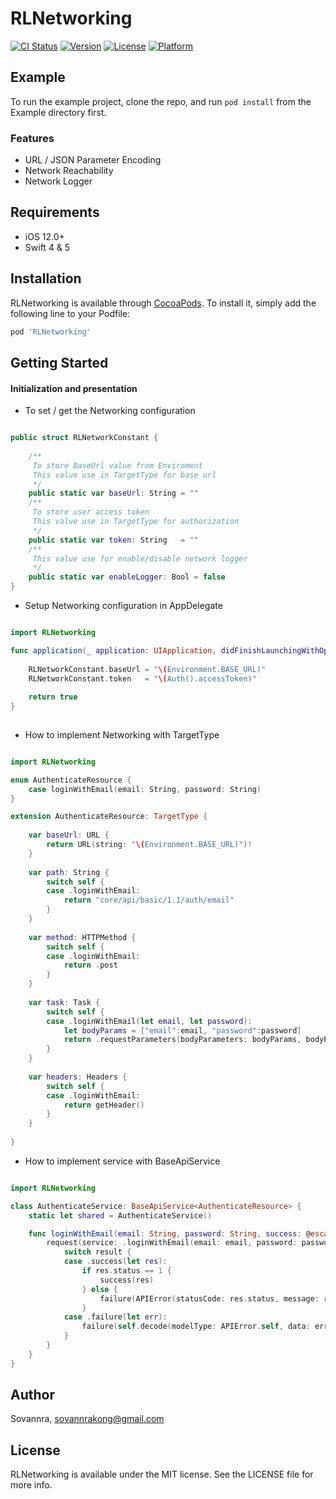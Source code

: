 # RLNetworking

[![CI Status](https://img.shields.io/travis/Sovannra/RLNetworking.svg?style=flat)](https://travis-ci.org/Sovannra/RLNetworking)
[![Version](https://img.shields.io/cocoapods/v/RLNetworking.svg?style=flat)](https://cocoapods.org/pods/RLNetworking)
[![License](https://img.shields.io/cocoapods/l/RLNetworking.svg?style=flat)](https://cocoapods.org/pods/RLNetworking)
[![Platform](https://img.shields.io/cocoapods/p/RLNetworking.svg?style=flat)](https://cocoapods.org/pods/RLNetworking)

## Example

To run the example project, clone the repo, and run `pod install` from the Example directory first.

### Features
* URL / JSON Parameter Encoding
* Network Reachability
* Network Logger

## Requirements
* iOS 12.0+
* Swift 4 & 5

## Installation

RLNetworking is available through [CocoaPods](https://cocoapods.org). To install
it, simply add the following line to your Podfile:

```ruby
pod 'RLNetworking'
```
## Getting Started
#### Initialization and presentation

* To set / get the Networking configuration

```swift

public struct RLNetworkConstant {
    
    /**
     To store BaseUrl value from Enviroment
     This value use in TargetType for base url
     */
    public static var baseUrl: String = ""
    /**
     To store user access token
     This value use in TargetType for authorization
     */
    public static var token: String   = ""
    /**
     This value use for enable/disable network logger
     */
    public static var enableLogger: Bool = false
}

```
* Setup Networking configuration in AppDelegate

```swift

import RLNetworking

func application(_ application: UIApplication, didFinishLaunchingWithOptions launchOptions: [UIApplicationLaunchOptionsKey: Any]?) -> Bool {
        
    RLNetworkConstant.baseUrl = "\(Environment.BASE_URL)"
    RLNetworkConstant.token   = "\(Auth().accessToken)"
        
    return true
}
    
```
* How to implement Networking with TargetType

```swift

import RLNetworking

enum AuthenticateResource {
    case loginWithEmail(email: String, password: String)
}

extension AuthenticateResource: TargetType {
    
    var baseUrl: URL {
        return URL(string: "\(Environment.BASE_URL)")!
    }
    
    var path: String {
        switch self {
        case .loginWithEmail:
            return "core/api/basic/1.1/auth/email"
        }
    }
    
    var method: HTTPMethod {
        switch self {
        case .loginWithEmail:
            return .post
        }
    }
    
    var task: Task {
        switch self {
        case .loginWithEmail(let email, let password):
            let bodyParams = ["email":email, "password":password]
            return .requestParameters(bodyParameters: bodyParams, bodyEncoding: .jsonEncoding, urlParameters: nil)
        }
    }
    
    var headers: Headers {
        switch self {
        case .loginWithEmail:
            return getHeader()
        }
    }
    
}

```
* How to implement service with BaseApiService

```swift

import RLNetworking

class AuthenticateService: BaseApiService<AuthenticateResource> {
    static let shared = AuthenticateService()

    func loginWithEmail(email: String, password: String, success: @escaping(LoginModel) -> Void, failure: @escaping(APIError?) -> Void) {
        request(service: .loginWithEmail(email: email, password: password), model: LoginModel.self) { result in
            switch result {
            case .success(let res):
                if res.status == 1 {
                    success(res)
                } else {
                    failure(APIError(statusCode: res.status, message: res.message))
                }
            case .failure(let err):
                failure(self.decode(modelType: APIError.self, data: err))
            }
        }
    }
}

```

## Author

Sovannra, sovannrakong@gmail.com

## License

RLNetworking is available under the MIT license. See the LICENSE file for more info.
